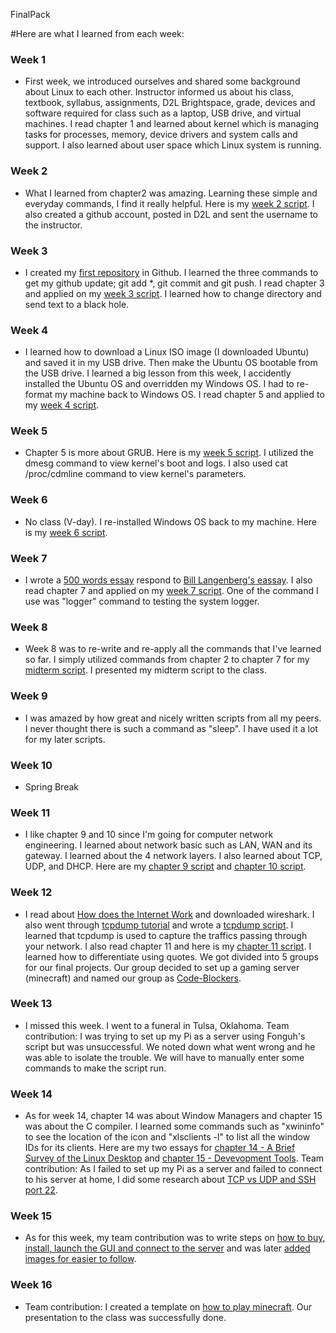 FinalPack

#Here are what I learned from each week:
### Week 1
- First week, we introduced ourselves and shared some background about Linux to each other. Instructor informed us about his class, textbook, syllabus, assignments, D2L Brightspace, grade, devices and software  required for class such as a laptop, USB drive, and virtual machines. I read chapter 1 and learned about kernel which is managing tasks for processes, memory, device drivers and system calls and support. I also learned about user space which Linux system is running.
### Week 2
- What I learned from chapter2 was amazing. Learning these simple and everyday commands, I find it really helpful. Here is my [week 2 script](https://github.com/vangx033/Week3/blob/master/Week2.sh). I also created a github account, posted in D2L and sent the username to the instructor.  
### Week 3
- I created my [first repository](https://github.com/vangx033/hello-world) in Github. I learned the three commands to get my github update; git add *, git commit and git push. I read chapter 3 and applied on my [week 3 script](https://github.com/vangx033/Chapter3Script). I learned how to change directory and send text to a black hole. 
### Week 4
- I learned how to download a Linux ISO image (I downloaded Ubuntu) and saved it in my USB drive. Then make the Ubuntu OS bootable from the USB drive. I learned a big lesson from this week, I accidently installed the Ubuntu OS and overridden my Windows OS. I had to re-format my machine back to Windows OS. I read chapter 5 and applied to my [week 4 script](https://github.com/vangx033/ch4script).  
### Week 5
- Chapter 5 is more about GRUB. Here is my [week 5 script](https://github.com/vangx033/week5). I utilized the dmesg command to view kernel's boot and logs. I also used cat /proc/cdmline command to view kernel's parameters.
### Week 6
- No class (V-day). I re-installed Windows OS back to my machine. Here is my [week 6 script](https://github.com/vangx033/Week6).
### Week 7
- I wrote a [500 words essay](https://github.com/vangx033/week7) respond to [Bill Langenberg's eassay](https://tuftsdev.github.io/WebProgramming/notes/blangenberg.pdf). I also read chapter 7 and applied on my [week 7 script](https://github.com/vangx033/week7/blob/master/Ch7script.sh). One of the command I use was "logger" command to testing the system logger.   
### Week 8
- Week 8 was to re-write and re-apply all the commands that I've learned so far. I simply utilized commands from chapter 2 to chapter 7 for my [midterm script](https://github.com/vangx033/week8/blob/master/Week8Script.sh). I presented my midterm script to the class.  
### Week 9
- I was amazed by how great and nicely written scripts from all my peers. I never thought there is such a command as "sleep". I have used it a lot for my later scripts.
### Week 10
- Spring Break
### Week 11
- I like chapter 9 and 10 since I'm going for computer network engineering. I learned about network basic such as LAN, WAN and its gateway. I learned about the 4 network layers. I also learned about TCP, UDP, and DHCP. Here are my [chapter 9 script](https://github.com/vangx033/Chapter9/blob/master/Ch9script.sh) and [chapter 10 script](https://github.com/vangx033/Chapter10/blob/master/Ch10script.sh). 
### Week 12
- I read about [How does the Internet Work](http://en.tldp.org/HOWTO/Unix-and-Internet-Fundamentals-HOWTO/internet.html) and downloaded wireshark. I also went through [tcpdump tutorial](https://danielmiessler.com/study/tcpdump/) and wrote a [tcpdump script](https://github.com/vangx033/Chapter11/blob/master/tcpdumpscript.sh). I learned that tcpdump is used to capture the traffics passing through your network. I also read chapter 11 and here is my [chapter 11 script](https://github.com/vangx033/Chapter11/blob/master/Ch11script.sh). I learned how to differentiate using quotes. 
We got divided into 5 groups for our final projects. Our group decided to set up a gaming server (minecraft) and named our group as [Code-Blockers](https://github.com/grenack/Code-Blockers). 
### Week 13
- I missed this week. I went to a funeral in Tulsa, Oklahoma.
Team contribution: I was trying to set up my Pi as a server using Fonguh's script but was unsuccessful. We noted down what went wrong and he was able to isolate the trouble. We will have to manually enter some commands to make the script run. 
### Week 14
- As for week 14, chapter 14 was about Window Managers and chapter 15 was about the C compiler. I learned some commands such as "xwininfo" to see the location of the icon and "xlsclients -l" to list all the window IDs for its clients. Here are my two essays for [chapter 14 - A Brief Survey of the Linux Desktop](https://github.com/vangx033/Week14/blob/master/Ch14.md) and [chapter 15 - Devevopment Tools](https://github.com/vangx033/Week14/blob/master/Ch15.md).
Team contribution: As I failed to set up my Pi as a server and failed to connect to his server at home, I did some research about [TCP vs UDP and SSH port 22](https://github.com/vangx033/Week14/blob/master/README.md).
### Week 15
- As for this week, my team contribution was to write steps on [how to buy, install, launch the GUI and connect to the server](https://github.com/vangx033/Week15/blob/master/AccessingMinecraftServer.sh) and was later [added images for easier to follow](https://github.com/grenack/Code-Blockers/blob/master/AccessingMinecraftServer.md). 
### Week 16
- Team contribution: I created a template on [how to play minecraft](https://github.com/vangx033/Week16/blob/master/HowToPlay.md). Our presentation to the class was successfully done.
